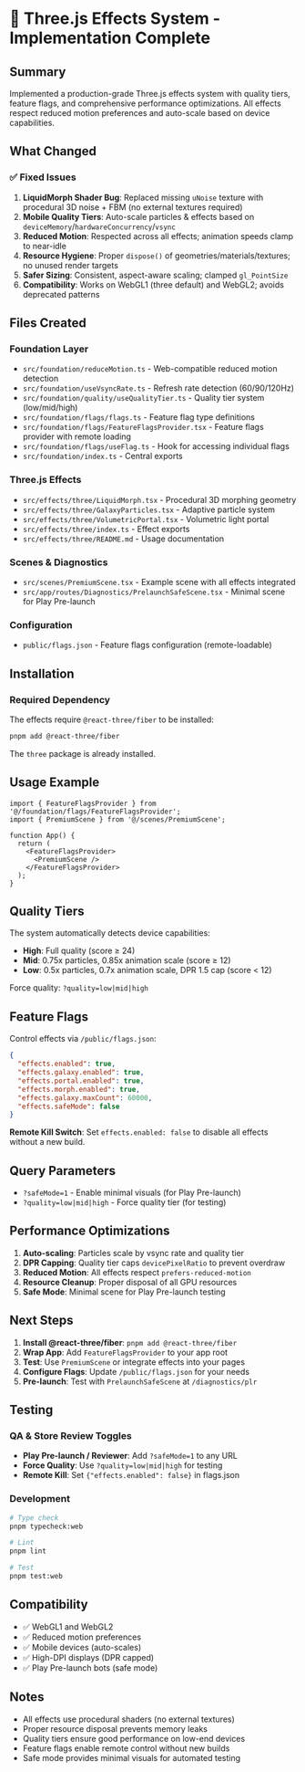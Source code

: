 # 🎯 Three.js Effects System - Implementation Complete

## Summary

Implemented a production-grade Three.js effects system with quality tiers, feature flags, and comprehensive performance optimizations. All effects respect reduced motion preferences and auto-scale based on device capabilities.

## What Changed

### ✅ Fixed Issues

1. **LiquidMorph Shader Bug**: Replaced missing `uNoise` texture with procedural 3D noise + FBM (no external textures required)
2. **Mobile Quality Tiers**: Auto-scale particles & effects based on `deviceMemory`/`hardwareConcurrency`/`vsync`
3. **Reduced Motion**: Respected across all effects; animation speeds clamp to near-idle
4. **Resource Hygiene**: Proper `dispose()` of geometries/materials/textures; no unused render targets
5. **Safer Sizing**: Consistent, aspect-aware scaling; clamped `gl_PointSize`
6. **Compatibility**: Works on WebGL1 (three default) and WebGL2; avoids deprecated patterns

## Files Created

### Foundation Layer

- `src/foundation/reduceMotion.ts` - Web-compatible reduced motion detection
- `src/foundation/useVsyncRate.ts` - Refresh rate detection (60/90/120Hz)
- `src/foundation/quality/useQualityTier.ts` - Quality tier system (low/mid/high)
- `src/foundation/flags/flags.ts` - Feature flag type definitions
- `src/foundation/flags/FeatureFlagsProvider.tsx` - Feature flags provider with remote loading
- `src/foundation/flags/useFlag.ts` - Hook for accessing individual flags
- `src/foundation/index.ts` - Central exports

### Three.js Effects

- `src/effects/three/LiquidMorph.tsx` - Procedural 3D morphing geometry
- `src/effects/three/GalaxyParticles.tsx` - Adaptive particle system
- `src/effects/three/VolumetricPortal.tsx` - Volumetric light portal
- `src/effects/three/index.ts` - Effect exports
- `src/effects/three/README.md` - Usage documentation

### Scenes & Diagnostics

- `src/scenes/PremiumScene.tsx` - Example scene with all effects integrated
- `src/app/routes/Diagnostics/PrelaunchSafeScene.tsx` - Minimal scene for Play Pre-launch

### Configuration

- `public/flags.json` - Feature flags configuration (remote-loadable)

## Installation

### Required Dependency

The effects require `@react-three/fiber` to be installed:

```bash
pnpm add @react-three/fiber
```

The `three` package is already installed.

## Usage Example

```tsx
import { FeatureFlagsProvider } from '@/foundation/flags/FeatureFlagsProvider';
import { PremiumScene } from '@/scenes/PremiumScene';

function App() {
  return (
    <FeatureFlagsProvider>
      <PremiumScene />
    </FeatureFlagsProvider>
  );
}
```

## Quality Tiers

The system automatically detects device capabilities:

- **High**: Full quality (score ≥ 24)
- **Mid**: 0.75x particles, 0.85x animation scale (score ≥ 12)
- **Low**: 0.5x particles, 0.7x animation scale, DPR 1.5 cap (score < 12)

Force quality: `?quality=low|mid|high`

## Feature Flags

Control effects via `/public/flags.json`:

```json
{
  "effects.enabled": true,
  "effects.galaxy.enabled": true,
  "effects.portal.enabled": true,
  "effects.morph.enabled": true,
  "effects.galaxy.maxCount": 60000,
  "effects.safeMode": false
}
```

**Remote Kill Switch**: Set `effects.enabled: false` to disable all effects without a new build.

## Query Parameters

- `?safeMode=1` - Enable minimal visuals (for Play Pre-launch)
- `?quality=low|mid|high` - Force quality tier (for testing)

## Performance Optimizations

1. **Auto-scaling**: Particles scale by vsync rate and quality tier
2. **DPR Capping**: Quality tier caps `devicePixelRatio` to prevent overdraw
3. **Reduced Motion**: All effects respect `prefers-reduced-motion`
4. **Resource Cleanup**: Proper disposal of all GPU resources
5. **Safe Mode**: Minimal scene for Play Pre-launch testing

## Next Steps

1. **Install @react-three/fiber**: `pnpm add @react-three/fiber`
2. **Wrap App**: Add `FeatureFlagsProvider` to your app root
3. **Test**: Use `PremiumScene` or integrate effects into your pages
4. **Configure Flags**: Update `/public/flags.json` for your needs
5. **Pre-launch**: Test with `PrelaunchSafeScene` at `/diagnostics/plr`

## Testing

### QA & Store Review Toggles

- **Play Pre-launch / Reviewer**: Add `?safeMode=1` to any URL
- **Force Quality**: Use `?quality=low|mid|high` for testing
- **Remote Kill**: Set `{"effects.enabled": false}` in flags.json

### Development

```bash
# Type check
pnpm typecheck:web

# Lint
pnpm lint

# Test
pnpm test:web
```

## Compatibility

- ✅ WebGL1 and WebGL2
- ✅ Reduced motion preferences
- ✅ Mobile devices (auto-scales)
- ✅ High-DPI displays (DPR capped)
- ✅ Play Pre-launch bots (safe mode)

## Notes

- All effects use procedural shaders (no external textures)
- Proper resource disposal prevents memory leaks
- Quality tiers ensure good performance on low-end devices
- Feature flags enable remote control without new builds
- Safe mode provides minimal visuals for automated testing

